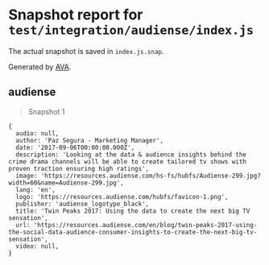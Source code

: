 # Snapshot report for `test/integration/audiense/index.js`

The actual snapshot is saved in `index.js.snap`.

Generated by [AVA](https://avajs.dev).

## audiense

> Snapshot 1

    {
      audio: null,
      author: 'Paz Segura - Marketing Manager',
      date: '2017-09-06T00:00:00.000Z',
      description: 'Looking at the data & audience insights behind the crime drama channels will be able to create tailored tv shows with proven traction ensuring high ratings',
      image: 'https://resources.audiense.com/hs-fs/hubfs/Audiense-299.jpg?width=60&name=Audiense-299.jpg',
      lang: 'en',
      logo: 'https://resources.audiense.com/hubfs/favicon-1.png',
      publisher: 'audiense_logotype_black',
      title: 'Twin Peaks 2017: Using the data to create the next big TV sensation',
      url: 'https://resources.audiense.com/en/blog/twin-peaks-2017-using-the-social-data-audience-consumer-insights-to-create-the-next-big-tv-sensation',
      video: null,
    }
